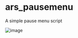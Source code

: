 # ars_pausemenu
A simple pause menu script


![image](https://user-images.githubusercontent.com/70983185/233785254-5f0f1748-ac9f-41ab-b274-1e56acbc14bd.png)

